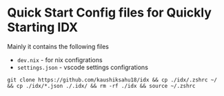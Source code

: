 # Quick Start Config files for Quickly Starting IDX
Mainly it contains the following files
- `dev.nix` - for nix configrations
-  `settings.json` - vscode settings configrations

```
git clone https://github.com/kaushiksahu18/idx && cp ./idx/.zshrc ~/ && cp ./idx/*.json ./.idx/ && rm -rf ./idx && source ~/.zshrc
```

